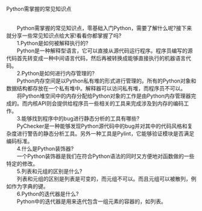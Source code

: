 Python需掌握的常见知识点<br /><br />
                                                                        <p>　　Python需掌握的常见知识点，零基础入门Python，需要了解什么呢?接下来就分享一些常见知识点给大家!看看你都掌握了吗?<br>　　1.Python是如何被解释执行的?<br>　　Python是一种解释型语言，它可以直接从源代码运行程序。程序员编写的源代码首先转变成一种中间语言代码，然后再被转换成能够直接执行的机器语言代码。<br>　　2.Python是如何进行内存管理的?<br>　　Python内存空间是以Python私有堆的形式进行管理的。所有的Python对象和数据结构都存放在一个私有堆中。解释器可以访问私有堆，而程序员不可以。<br>　　将Python堆空间中的内存分配给Python对象的工作是由Python内存管理器完成的。而内核API则会提供给程序员一些相关的工具来完成涉及到内存的编码工作。<br>　　3.能够找到程序中的bug进行静态分析的工具有哪些?<br>　　PyChecker是一种能够发现Python源代码中的bug并对其中的代码风格和复杂度进行警告的静态分析工具。另外一种工具是Pylint，它能够验证模块是否满足编码标准。<br>　　4.什么是Python装饰器?<br>　　一个Python装饰器是我们在符合Python语法的同时又方便地对函数做的一些特定的修改。<br>　　5.列表和元组的区别是什么?<br>　　列表和元组的区别是列表是可变的，而元组不可以。而且元组可以被散列，例如作为字典的键。<br>　　6.Python的迭代器是什么?<br>　　Python中的迭代器是用来迭代包含一组元素的容器的，如列表。</p>
                                                            